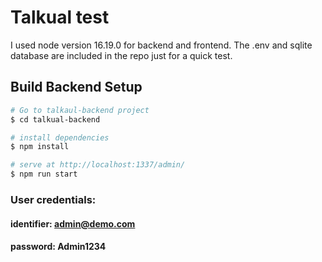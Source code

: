 # Talkual test

I used node version 16.19.0 for backend and frontend. The .env and sqlite database are
included in the repo just for a quick test.

## Build Backend Setup

```bash
# Go to talkaul-backend project
$ cd talkual-backend

# install dependencies
$ npm install

# serve at http://localhost:1337/admin/
$ npm run start
```

### User credentials:
#### identifier: admin@demo.com 
#### password: Admin1234
